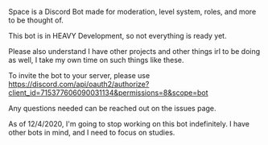 Space is a Discord Bot made for moderation, level system, roles, and more to be thought of.


This bot is in HEAVY Development, so not everything is ready yet.


Please also understand I have other projects and other things irl to be doing as well, I take my own time on such things like these.


To invite the bot to your server, please use https://discord.com/api/oauth2/authorize?client_id=715377606090031134&permissions=8&scope=bot


Any questions needed can be reached out on the issues page.


As of 12/4/2020, I'm going to stop working on this bot indefinitely. I have other bots in mind, and I need to focus on studies.
